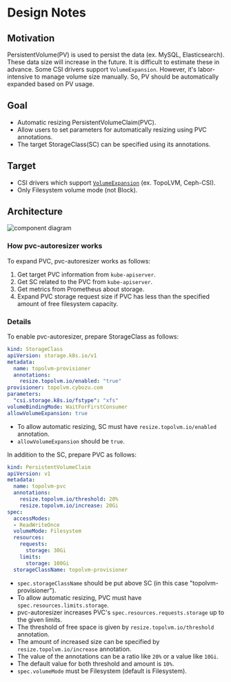 # Design Notes


## Motivation

PersistentVolume(PV) is used to persist the data (ex. MySQL, Elasticsearch).
These data size will increase in the future.
It is difficult to estimate these in advance.
Some CSI drivers support `VolumeExpansion`. However, it's labor-intensive to manage volume size manually.
So, PV should be automatically expanded based on PV usage.

## Goal

- Automatic resizing PersistentVolumeClaim(PVC).
- Allow users to set parameters for automatically resizing using PVC annotations.
- The target StorageClass(SC) can be specified using its annotations.

## Target

- CSI drivers which support [`VolumeExpansion`](https://kubernetes.io/docs/concepts/storage/persistent-volumes/#csi-volume-expansion) (ex. TopoLVM, Ceph-CSI).
- Only Filesystem volume mode (not Block).

## Architecture

![component diagram](http://www.plantuml.com/plantuml/svg/TP8_QyCm4CLtVOh3dHtedycK4iZKfGG2MKg7YtrnH6NBw4v9qvBlNicHOtNeOk6xz-v-p_AI1PtupgZUDWHluV6Z0Du__OuCoGVS6TqUP6SyXNA3WZjaWerOXosbxfcCiITrKUecm44pkICvG8OYJYjlfI8R2d6RergmRmt1SAn7mveSQnRgPMkDxsXbK7V1bpRb5huw4b4GCi_2Yvg5w8E4M7ydgB2hp6eJLUk8-iosThOZEP3d33lhrwmRfwUagyqhN5zd29MDWD8FvGkapmjGGHkEq7MwPXNZFvUDFVLbZbl1_MBK2RfuhBShLba_3Otk2fuMG5y3zWrmkgGQ1wordFzQ3Eqbc7As2eh7HGu4TZzEaNnCaJ33pYny1IUK-X3Pr5mD2wPVfPgmZkEDAludwiELO1CY1aaPKwabzOtlp2y0)

### How pvc-autoresizer works

To expand PVC, pvc-autoresizer works as follows:

1. Get target PVC information from `kube-apiserver`.
2. Get SC related to the PVC from `kube-apiserver`.
3. Get metrics from Prometheus about storage.
4. Expand PVC storage request size if PVC has less than the specified amount of free filesystem capacity. 

### Details

To enable pvc-autoresizer, prepare StorageClass as follows:

```yaml
kind: StorageClass
apiVersion: storage.k8s.io/v1
metadata:
  name: topolvm-provisioner
  annotations:
    resize.topolvm.io/enabled: "true" 
provisioner: topolvm.cybozu.com
parameters:
  "csi.storage.k8s.io/fstype": "xfs"
volumeBindingMode: WaitForFirstConsumer
allowVolumeExpansion: true
```

- To allow automatic resizing, SC must have `resize.topolvm.io/enabled` annotation. 
- `allowVolumeExpansion` should be `true`.

In addition to the SC, prepare PVC as follows:

```yaml
kind: PersistentVolumeClaim
apiVersion: v1
metadata:
  name: topolvm-pvc
  annotations:
    resize.topolvm.io/threshold: 20%
    resize.topolvm.io/increase: 20Gi
spec:
  accessModes:
  - ReadWriteOnce
  volumeMode: Filesystem
  resources:
    requests:
      storage: 30Gi
    limits:
      storage: 100Gi
  storageClassName: topolvm-provisioner
```

- `spec.storageClassName` should be put above SC (in this case "topolvm-provisioner").
- To allow automatic resizing, PVC must have `spec.resources.limits.storage`.
- pvc-autoresizer increases PVC's `spec.resources.requests.storage` up to the given limits.
- The threshold of free space is given by `resize.topolvm.io/threshold` annotation.
- The amount of increased size can be specified by `resize.topolvm.io/increase` annotation.
- The value of the annotations can be a ratio like `20%` or a value like `10Gi`.
- The default value for both threshold and amount is `10%`.
- `spec.volumeMode` must be Filesystem (default is Filesystem).

